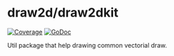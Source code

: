 draw2d/draw2dkit
=================

[![Coverage](http://gocover.io/_badge/github.com/llgcode/draw2d/draw2dkit?0)](http://gocover.io/github.com/llgcode/draw2d/draw2dkit)
[![GoDoc](https://godoc.org/github.com/llgcode/draw2d/draw2dkit?status.svg)](https://godoc.org/github.com/llgcode/draw2d/draw2dkit)

Util package that help drawing common vectorial draw.
